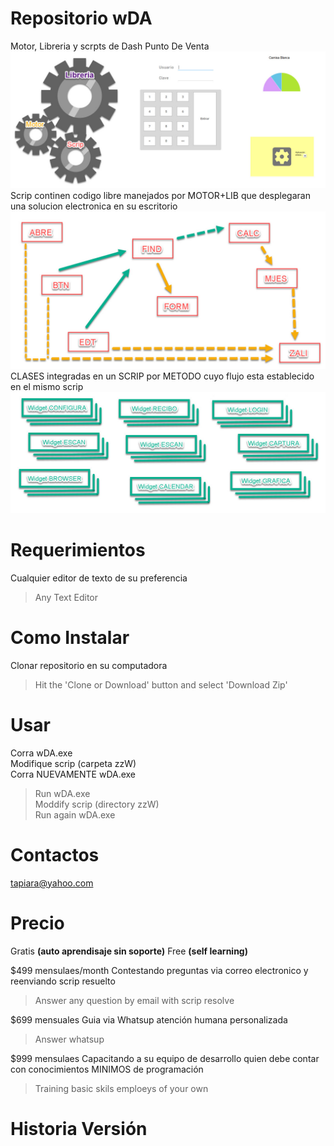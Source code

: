 # Repositorio wDA
Motor, Libreria y scrpts de Dash Punto De Venta
![motor+lib+scrps = wDA](https://github.com/rtSoftware/wDA/blob/master/IMAGENES/gitREADME1.jpg)
Scrip continen codigo libre manejados por MOTOR+LIB que desplegaran una solucion electronica en su escritorio
![imagein ilustrativa script](https://github.com/rtSoftware/wDA/blob/master/IMAGENES/gitREADME2.jpg)
CLASES integradas en un SCRIP por METODO cuyo flujo esta establecido en el mismo scrip
![imagein CLASES](https://github.com/rtSoftware/wDA/blob/master/IMAGENES/gitREADME3.jpg)


# Requerimientos
Cualquier editor de texto de su preferencia
>Any Text Editor

# Como Instalar
Clonar repositorio en su computadora
>Hit the 'Clone or Download' button and select 'Download Zip'

# Usar
Corra wDA.exe  
Modifique scrip (carpeta zzW)   
Corra NUEVAMENTE wDA.exe  
>Run wDA.exe  
Moddify scrip (directory zzW)  
Run again wDA.exe  

# Contactos
tapiara@yahoo.com

# Precio
Gratis **(auto aprendisaje sin soporte)**
Free **(self learning)**

$499 mensulaes/month 
Contestando preguntas via correo electronico y reenviando scrip resuelto
>Answer any question by email with scrip resolve

$699 mensuales
Guia via Whatsup atención humana personalizada
>Answer whatsup


$999 mensulaes
Capacitando a su equipo de desarrollo quien debe contar con conocimientos MINIMOS de programación
>Training basic skils emploeys of your own


# Historia Versión
